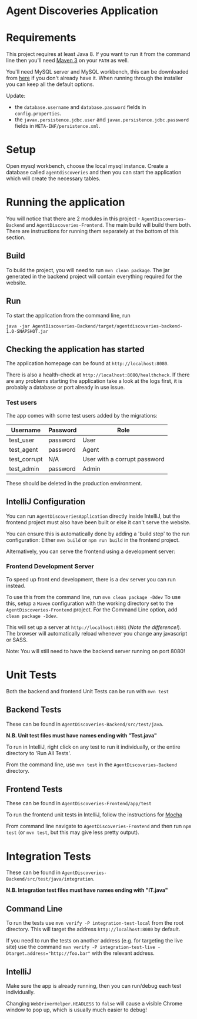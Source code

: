 # Agent Discoveries Application

# Requirements

This project requires at least Java 8.  If you want to run it from the command line then you'll
need [Maven 3](https://maven.apache.org/) on your `PATH` as well.

You'll need MySQL server and MySQL workbench, this can be downloaded from
[here](https://dev.mysql.com/downloads/installer/) if you don't already have it.  When running
through the installer you can keep all the default options.

Update:
 - the `database.username` and `database.password` fields in `config.properties`.
 - the `javax.persistence.jdbc.user` and `javax.persistence.jdbc.password` fields in `META-INF/persistence.xml`.

# Setup

Open mysql workbench, choose the local mysql instance.
Create a database called `agentdiscoveries` and then you can start the application which will create the necessary tables.

# Running the application

You will notice that there are 2 modules in this project - `AgentDiscoveries-Backend` and `AgentDiscoveries-Frontend`.
The main build will build them both.
There are instructions for running them separately at the bottom of this section.

## Build

To build the project, you will need to run `mvn clean package`.
The jar generated in the backend project will contain everything required for the website.

## Run

To start the application from the command line, run

`java -jar AgentDiscoveries-Backend/target/agentdiscoveries-backend-1.0-SNAPSHOT.jar`

## Checking the application has started

The application homepage can be found at `http://localhost:8080`.

There is also a health-check at `http://localhost:8080/healthcheck`.
If there are any problems starting the application take a look at the logs first, it is probably a database or port already in use issue.

### Test users

The app comes with some test users added by the migrations:

| Username     | Password | Role  |
| ------------ | -------- | ----- |
| test_user    | password | User  |
| test_agent   | password | Agent |
| test_corrupt | N/A      | User with a corrupt password |
| test_admin   | password | Admin |

These should be deleted in the production environment.

## IntelliJ Configuration

You can run `AgentDiscoveriesApplication` directly inside IntelliJ, but the frontend project must also have been built or else it can't serve the website.

You can ensure this is automatically done by adding a 'build step' to the run configuration:
Either `mvn build` or `npm run build` in the frontend project.

Alternatively, you can serve the frontend using a development server:

### Frontend Development Server

To speed up front end development, there is a dev server you can run instead.

To use this from the command line, run `mvn clean package -Ddev`
To use this, setup a `Maven` configuration with the working directory set to the `AgentDiscoveries-Frontend` project.
For the Command Line option, add `clean package -Ddev`.

This will set up a server at `http://localhost:8081` (*Note the difference!*).
The browser will automatically reload whenever you change any javascript or SASS.

Note: You will still need to have the backend server running on port 8080!

# Unit Tests

Both the backend and frontend Unit Tests can be run with `mvn test`

## Backend Tests

These can be found in `AgentDiscoveries-Backend/src/test/java`.

**N.B. Unit test files must have names ending with "Test.java"**

To run in IntelliJ, right click on any test to run it individually, or the entire directory to 'Run All Tests'.

From the command line, use `mvn test` in the `AgentDiscoveries-Backend` directory. 

## Frontend Tests

These can be found in `AgentDiscoveries-Frontend/app/test`

To run the frontend unit tests in IntelliJ, follow the instructions for [Mocha](https://www.jetbrains.com/help/idea/running-unit-tests-on-mocha.html)

From command line navigate to `AgentDiscoveries-Frontend` and then run `npm test` (or `mvn test`, but this may give less pretty output).

# Integration Tests

These can be found in `AgentDiscoveries-Backend/src/test/java/integration`.

**N.B. Integration test files must have names ending with "IT.java"**

## Command Line

To run the tests use `mvn verify -P integration-test-local` from the root directory.
This will target the address `http://localhost:8080` by default.

If you need to run the tests on another address (e.g. for targeting the live site)
use the command `mvn verify -P integration-test-live -Dtarget.address="http://foo.bar"` with the relevant address.

## IntelliJ

Make sure the app is already running, then you can run/debug each test individually.

Changing `WebDriverHelper.HEADLESS` to `false` will cause a visible Chrome window to pop up,
which is usually much easier to debug!
